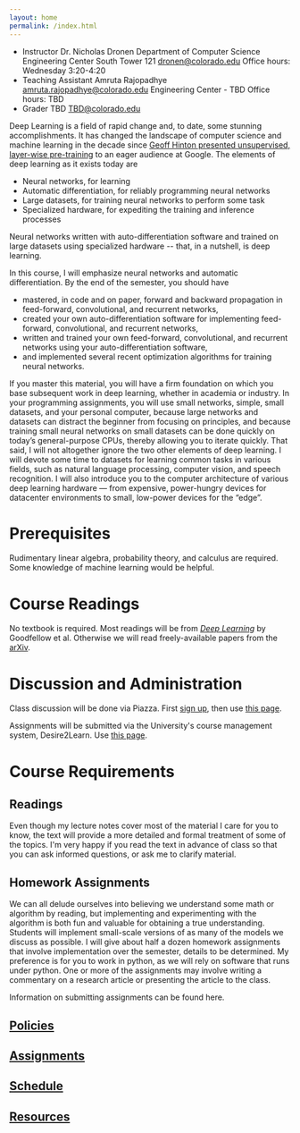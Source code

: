 ```yaml
---
layout: home
permalink: /index.html
---
```


* Instructor
    Dr. Nicholas Dronen
    Department of Computer Science
    Engineering Center South Tower 121
    dronen@colorado.edu
    Office hours: Wednesday 3:20-4:20
* Teaching Assistant
     Amruta Rajopadhye
     amruta.rajopadhye@colorado.edu
     Engineering Center - TBD
     Office hours: TBD
* Grader
    TBD
    TBD@colorado.edu

Deep Learning is a field of rapid change and, to date, some stunning accomplishments. It has changed the landscape of computer science and machine learning in the decade since [Geoff Hinton presented unsupervised, layer-wise pre-training](https://www.youtube.com/watch?v=AyzOUbkUf3M) to an eager audience at Google. The elements of deep learning as it exists today are

* Neural networks, for learning
* Automatic differentiation, for reliably programming neural networks
* Large datasets, for training neural networks to perform some task
* Specialized hardware, for expediting the training and inference processes

Neural networks written with auto-differentiation software and trained on large datasets using specialized hardware -- that, in a nutshell, is deep learning.

In this course, I will emphasize neural networks and automatic differentiation. By the end of the semester, you should have
* mastered, in code and on paper, forward and backward propagation in feed-forward, convolutional, and recurrent networks,
* created your own auto-differentiation software for implementing feed-forward, convolutional, and recurrent networks,
* written and trained your own feed-forward, convolutional, and recurrent networks using your auto-differentiation software,
* and implemented several recent optimization algorithms for training neural networks.

If you master this material, you will have a firm foundation on which you base subsequent work in deep learning, whether in academia or industry. In your programming assignments, you will use small networks, simple, small datasets, and your personal computer, because large networks and datasets can distract the beginner from focusing on principles, and because training small neural networks on small datasets can be done quickly on today’s general-purpose CPUs, thereby allowing you to iterate quickly. That said, I will not altogether ignore the two other elements of deep learning. I will devote some time to datasets for learning common tasks in various fields, such as natural language processing, computer vision, and speech recognition. I will also introduce you to the computer architecture of various deep learning hardware — from expensive, power-hungry devices for datacenter environments to small, low-power devices for the “edge”.

# Prerequisites

Rudimentary linear algebra, probability theory, and calculus are required. Some knowledge of machine learning would be helpful.

# Course Readings

No textbook is required. Most readings will be from [_Deep Learning_](http://www.deeplearningbook.org/) by Goodfellow et al. Otherwise we will read freely-available papers from the [arXiv](https://arxiv.org/).

# Discussion and Administration

Class discussion will be done via Piazza. First [sign up](http://piazza.com/colorado/spring2019/csci5922), then use [this page](http://piazza.com/colorado/spring2019/csci5922/home).

Assignments will be submitted via the University's course management system, Desire2Learn. Use [this page](https://learn.colorado.edu/d2l/home/FIXME).

# Course Requirements

## Readings
Even though my lecture notes cover most of the material I care for you to know, the text will provide a more detailed and formal treatment of some of the topics. I'm very happy if you read the text in advance of class so that you can ask informed questions, or ask me to clarify material.

## Homework Assignments

We can all delude ourselves into believing we understand some math or algorithm by reading, but implementing and experimenting with the algorithm is both fun and valuable for obtaining a true understanding.  Students will implement small-scale versions of as many of the models we discuss as possible.  I will give about half a dozen homework assignments that involve implementation over the semester, details to be determined. My preference is for you to work in python, as we will rely on software that runs under python. One or more of the assignments may involve writing a commentary on a research article or presenting the article to the class.

Information on submitting assignments can be found here.

## [Policies](https://ndronen.github.io/csci5922/policies.html)

## [Assignments](https://ndronen.github.io/csci5922/assignments.html)

## [Schedule](https://ndronen.github.io/csci5922/schedule.html)

## [Resources](https://ndronen.github.io/csci5922/resources.html)


